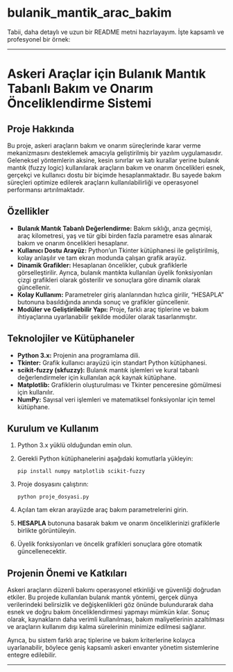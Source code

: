 # bulanik_mantik_arac_bakim
Tabii, daha detaylı ve uzun bir README metni hazırlayayım. İşte kapsamlı ve profesyonel bir örnek:

---

# Askeri Araçlar için Bulanık Mantık Tabanlı Bakım ve Onarım Önceliklendirme Sistemi

## Proje Hakkında

Bu proje, askeri araçların bakım ve onarım süreçlerinde karar verme mekanizmasını desteklemek amacıyla geliştirilmiş bir yazılım uygulamasıdır. Geleneksel yöntemlerin aksine, kesin sınırlar ve katı kurallar yerine bulanık mantık (fuzzy logic) kullanılarak araçların bakım ve onarım öncelikleri esnek, gerçekçi ve kullanıcı dostu bir biçimde hesaplanmaktadır. Bu sayede bakım süreçleri optimize edilerek araçların kullanılabilirliği ve operasyonel performansı artırılmaktadır.

## Özellikler

* **Bulanık Mantık Tabanlı Değerlendirme:** Bakım sıklığı, arıza geçmişi, araç kilometresi, yaş ve tür gibi birden fazla parametre esas alınarak bakım ve onarım öncelikleri hesaplanır.
* **Kullanıcı Dostu Arayüz:** Python’un Tkinter kütüphanesi ile geliştirilmiş, kolay anlaşılır ve tam ekran modunda çalışan grafik arayüz.
* **Dinamik Grafikler:** Hesaplanan öncelikler, çubuk grafiklerle görselleştirilir. Ayrıca, bulanık mantıkta kullanılan üyelik fonksiyonları çizgi grafikleri olarak gösterilir ve sonuçlara göre dinamik olarak güncellenir.
* **Kolay Kullanım:** Parametreler giriş alanlarından hızlıca girilir, “HESAPLA” butonuna basıldığında anında sonuç ve grafikler güncellenir.
* **Modüler ve Geliştirilebilir Yapı:** Proje, farklı araç tiplerine ve bakım ihtiyaçlarına uyarlanabilir şekilde modüler olarak tasarlanmıştır.

## Teknolojiler ve Kütüphaneler

* **Python 3.x:** Projenin ana programlama dili.
* **Tkinter:** Grafik kullanıcı arayüzü için standart Python kütüphanesi.
* **scikit-fuzzy (skfuzzy):** Bulanık mantık işlemleri ve kural tabanlı değerlendirmeler için kullanılan açık kaynak kütüphane.
* **Matplotlib:** Grafiklerin oluşturulması ve Tkinter penceresine gömülmesi için kullanılır.
* **NumPy:** Sayısal veri işlemleri ve matematiksel fonksiyonlar için temel kütüphane.

## Kurulum ve Kullanım

1. Python 3.x yüklü olduğundan emin olun.
2. Gerekli Python kütüphanelerini aşağıdaki komutlarla yükleyin:

   ```
   pip install numpy matplotlib scikit-fuzzy
   ```
3. Proje dosyasını çalıştırın:

   ```
   python proje_dosyasi.py
   ```
4. Açılan tam ekran arayüzde araç bakım parametrelerini girin.
5. **HESAPLA** butonuna basarak bakım ve onarım önceliklerinizi grafiklerle birlikte görüntüleyin.
6. Üyelik fonksiyonları ve öncelik grafikleri sonuçlara göre otomatik güncellenecektir.

## Projenin Önemi ve Katkıları

Askeri araçların düzenli bakımı operasyonel etkinliği ve güvenliği doğrudan etkiler. Bu projede kullanılan bulanık mantık yöntemi, gerçek dünya verilerindeki belirsizlik ve değişkenlikleri göz önünde bulundurarak daha esnek ve doğru bakım önceliklendirmesi yapmayı mümkün kılar. Sonuç olarak, kaynakların daha verimli kullanılması, bakım maliyetlerinin azaltılması ve araçların kullanım dışı kalma sürelerinin minimize edilmesi sağlanır.

Ayrıca, bu sistem farklı araç tiplerine ve bakım kriterlerine kolayca uyarlanabilir, böylece geniş kapsamlı askeri envanter yönetim sistemlerine entegre edilebilir.


---
